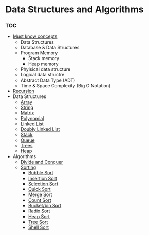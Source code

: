 # Data Structures and Algorithms

### TOC

* [Must know concepts](./src/introduction)
	* Data Structures
	* Database & Data Structures
	* Program Memory
		* Stack memory
		* Heap memory
	* Phyisical data structure
	* Logical data structre
	* Abstract Data Type (ADT)
	* Time & Space Complexity (Big O Notation)
* [Recursion](./src/recursion)
* Data Structures
    * [Array](./src/data-structures/array)
    * [String](./src/data-structures/string)
	* [Matrix](./src/data-structures/matrix)
	* [Polynomial](./src/data-structures/polynomial)
	* [Linked List](./src/data-structures/linked_list)
	* [Doubly Linked List](./src/data-structures/circular_list)
	* [Stack](./src/data-structures/stack)
	* [Queue](./src/data-structures/queue)
	* [Trees](./src/data-structures/trees)
	* [Heap](./src/data-structures/heap)
* Algorithms
	* [Divide and Conquer](./src/algorithms/divide-and-conquer)
	* [Sorting](./src/algorithms/sorting)
		* [Bubble Sort](./src/algorithms/sorting/bubble)
		* [Insertion Sort](./src/algorithms/sorting/insertion)
		* [Selection Sort](./src/algorithms/sorting/selection)
		* [Quick Sort](./src/algorithms/sorting/quick)
		* [Merge Sort](./src/algorithms/sorting/merge)
		* [Count Sort](./src/algorithms/sorting/count)
		* [Bucket/bin Sort](./src/algorithms/sorting/bucket)
		* [Radix Sort](./src/algorithms/sorting/radix)
		* [Heap Sort](./src/algorithms/sorting/heap)
		* [Tree Sort](./src/algorithms/sorting/tree)
		* [Shell Sort](./src/algorithms/sorting/shell)
